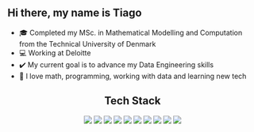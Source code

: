 <h2 align="left">Hi there, my name is Tiago</h2>


- 🎓 Completed my MSc. in Mathematical Modelling and Computation from the Technical University of Denmark
- 💻 Working at Deloitte 
- ✔️ My current goal is to advance my Data Engineering skills
- 💖 I love math, programming, working with data and learning new tech 

<!--
### Languages and Tools 

<br />

<p align="left">
  <code><img src="logos/python-original-wordmark.svg" alt="python" width="40" height="40"  /></code>&nbsp;
  <code><img src="logos/csharp-original.svg" alt="csharp" width="40" height="40"  /></code>&nbsp;
  <code><img src="logos/sqlserverlogo.png" alt="sqlserver" width="40" height="40"  /></code>&nbsp;
  <code><img src="logos/git-plain-wordmark.svg" alt="git" width="40" height="40"  /></code>&nbsp;
  <code><img src="logos/vscode-original.svg" alt="vscode" width="40" height="40"  /></code>&nbsp;
  <code><img src="logos/jupyter-original-wordmark.svg" alt="jupyter" width="40" height="40"  /></code>&nbsp;
  <code><img src="logos/github-original-wordmark.svg" alt="github" width="40" height="40"  /></code>&nbsp;
  <code><img src="logos/bitbucket-original-wordmark.svg" alt="bitbucket" width="40" height="40"  /></code>&nbsp;
  <code><img src="logos/amazon.svg" alt="python" width="40" height="40"  /></code>&nbsp;
  <code><img src="logos/unity-original.svg" alt="unity" width="40" height="40"  /></code>&nbsp;
</p>
-->
<h2 align="center">Tech Stack</h2>

<p align="center">
<img src="https://img.shields.io/badge/-Python-black?style=flat-square&logo=python"/>
<img src="https://img.shields.io/badge/-SQL-black?style=flat-square&logo=Microsoft SQL Server"/>
<img src="https://img.shields.io/badge/-Git-black?style=flat-square&logo=git"/>
<img src="https://img.shields.io/badge/-HTML-black?style=flat-square&logo=html5"/>
<img src="https://img.shields.io/badge/-CSS-black?style=flat-square&logo=css3"/>
<img src="https://img.shields.io/badge/-GitHub-black?style=flat-square&logo=github"/>
<img src="https://img.shields.io/badge/-Jupyter-black?style=flat-square&logo=Jupyter"/>
<img src="https://img.shields.io/badge/-Netlify-black?style=flat-square&logo=netlify"/>
<img src="https://img.shields.io/badge/-PySpark-black?style=flat-square&logo=apachespark"/>
<img src="https://img.shields.io/badge/-FastAPI-black?style=flat-square&logo=fastapi"/>
</p>


<br />

<!--[![My GitHub Language Stats](https://github-readme-stats.vercel.app/api/top-langs/?username=tngaspar&langs_count=3&hide=jupyter%20notebook&count_private=true&theme=tokyonight)]()-->
